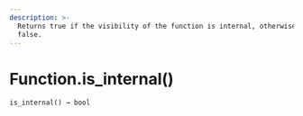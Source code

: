 ```yaml
---
description: >-
  Returns true if the visibility of the function is internal, otherwise returns
  false.
---
```


# Function.is\_internal()

`is_internal() → bool`
